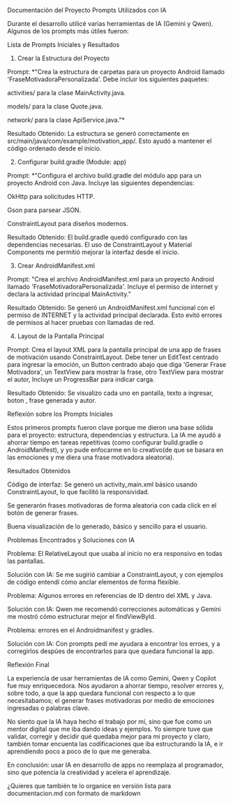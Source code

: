 Documentación del Proyecto
Prompts Utilizados con IA

Durante el desarrollo utilicé varias herramientas de IA (Gemini y Qwen). Algunos de los prompts más útiles fueron:

Lista de Prompts Iniciales y Resultados
1. Crear la Estructura del Proyecto

Prompt:
*"Crea la estructura de carpetas para un proyecto Android llamado 'FraseMotivadoraPersonalizada'. Debe incluir los siguientes paquetes:

activities/ para la clase MainActivity.java.

models/ para la clase Quote.java.

network/ para la clase ApiService.java."*

Resultado Obtenido:
La estructura se generó correctamente en src/main/java/com/example/motivation_app/.
Esto ayudó a mantener el código ordenado desde el inicio.

2. Configurar build.gradle (Module: app)

Prompt:
*"Configura el archivo build.gradle del módulo app para un proyecto Android con Java. Incluye las siguientes dependencias:

OkHttp para solicitudes HTTP.

Gson para parsear JSON.

ConstraintLayout para diseños modernos.

Resultado Obtenido:
El build.gradle quedó configurado con las dependencias necesarias.
El uso de ConstraintLayout y Material Components me permitió mejorar la interfaz desde el inicio.

3. Crear AndroidManifest.xml

Prompt:
"Crea el archivo AndroidManifest.xml para un proyecto Android llamado 'FraseMotivadoraPersonalizada'. Incluye el permiso de internet y declara la actividad principal MainActivity."

Resultado Obtenido:
Se generó un AndroidManifest.xml funcional con el permiso de INTERNET y la actividad principal declarada.
Esto evitó errores de permisos al hacer pruebas con llamadas de red.

4. Layout de la Pantalla Principal

Prompt:
Crea el layout XML para la pantalla principal de una app de frases de motivación usando ConstraintLayout. Debe tener un EditText centrado para ingresar la emoción, un Button centrado abajo que diga 'Generar Frase Motivadora', un TextView para mostrar la frase, otro TextView para mostrar el autor, Incluye un ProgressBar para indicar carga.

Resultado Obtenido:
Se visualizo cada uno en pantalla, texto a ingresar, boton , frase generada y autor.

Reflexión sobre los Prompts Iniciales

Estos primeros prompts fueron clave porque me dieron una base sólida para el proyecto: estructura, dependencias y estructura.
La IA me ayudó a ahorrar tiempo en tareas repetitivas (como configurar build.gradle o AndroidManifest), y yo pude enfocarme en lo creativo(de que se basara en las emociones y me diera una frase motivadora aleatoria).

Resultados Obtenidos

Código de interfaz: Se generó un activity_main.xml básico usando ConstraintLayout, lo que facilitó la responsividad.

Se generarón frases motivadoras de forma aleatoria con cada click en el botón de generar frases.

Buena visualización de lo generado, básico y sencillo para el usuario.

Problemas Encontrados y Soluciones con IA

Problema: El RelativeLayout que usaba al inicio no era responsivo en todas las pantallas.

Solución con IA: Se me sugirió cambiar a ConstraintLayout, y con ejemplos de código entendí cómo anclar elementos de forma flexible.

Problema: Algunos errores en referencias de ID dentro del XML y Java.

Solución con IA: Qwen me recomendó correcciones automáticas y Gemini me mostró cómo estructurar mejor el findViewById.

Problema: errores en el Androidmanifest y gradles.

Solución con IA: Con prompts pedí me ayudara a encontrar los erroes, y a corregirlos despúes de encontrarlos para que quedara funcional la app.

Reflexión Final

La experiencia de usar herramientas de IA como Gemini, Qwen y Copilot fue muy enriquecedora. Nos ayudaron a ahorrar tiempo, resolver errores y, sobre todo, a que la app quedara funcional con respecto a lo que necesitabamos; el generar frases motivadoras por medio de emociones ingresadas o palabras clave.

No siento que la IA haya hecho el trabajo por mí, sino que fue como un mentor digital que me iba dando ideas y ejemplos. Yo siempre tuve que validar, corregir y decidir qué quedaba mejor para mi proyecto y claro, también tomar encuenta las codificaciones que iba estructurando la IA, e ir aprendiendo poco a poco de lo que me generaba.

En conclusión: usar IA en desarrollo de apps no reemplaza al programador, sino que potencia la creatividad y acelera el aprendizaje.

¿Quieres que también te lo organice en versión lista para documentacion.md con formato de markdown
